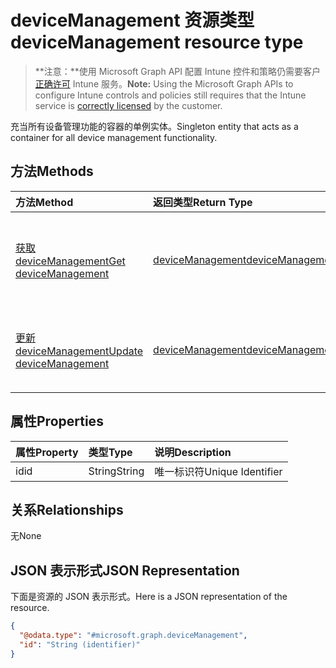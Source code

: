# <a name="devicemanagement-resource-type"></a><span data-ttu-id="d1129-101">deviceManagement 资源类型</span><span class="sxs-lookup"><span data-stu-id="d1129-101">deviceManagement resource type</span></span>

> <span data-ttu-id="d1129-102">**注意：**使用 Microsoft Graph API 配置 Intune 控件和策略仍需要客户[正确许可](https://go.microsoft.com/fwlink/?linkid=839381) Intune 服务。</span><span class="sxs-lookup"><span data-stu-id="d1129-102">**Note:** Using the Microsoft Graph APIs to configure Intune controls and policies still requires that the Intune service is [correctly licensed](https://go.microsoft.com/fwlink/?linkid=839381) by the customer.</span></span>

<span data-ttu-id="d1129-103">充当所有设备管理功能的容器的单例实体。</span><span class="sxs-lookup"><span data-stu-id="d1129-103">Singleton entity that acts as a container for all device management functionality.</span></span>
## <a name="methods"></a><span data-ttu-id="d1129-104">方法</span><span class="sxs-lookup"><span data-stu-id="d1129-104">Methods</span></span>
|<span data-ttu-id="d1129-105">方法</span><span class="sxs-lookup"><span data-stu-id="d1129-105">Method</span></span>|<span data-ttu-id="d1129-106">返回类型</span><span class="sxs-lookup"><span data-stu-id="d1129-106">Return Type</span></span>|<span data-ttu-id="d1129-107">说明</span><span class="sxs-lookup"><span data-stu-id="d1129-107">Description</span></span>|
|:---|:---|:---|
|[<span data-ttu-id="d1129-108">获取 deviceManagement</span><span class="sxs-lookup"><span data-stu-id="d1129-108">Get deviceManagement</span></span>](../api/intune_endpointprotection_devicemanagement_get.md)|[<span data-ttu-id="d1129-109">deviceManagement</span><span class="sxs-lookup"><span data-stu-id="d1129-109">deviceManagement</span></span>](../resources/intune_endpointprotection_devicemanagement.md)|<span data-ttu-id="d1129-110">读取 [deviceManagement](../resources/intune_endpointprotection_devicemanagement.md) 对象的属性和关系。</span><span class="sxs-lookup"><span data-stu-id="d1129-110">Read properties and relationships of [plannerTaskDetails](../resources/intune_endpointprotection_devicemanagement.md) object.</span></span>|
|[<span data-ttu-id="d1129-111">更新 deviceManagement</span><span class="sxs-lookup"><span data-stu-id="d1129-111">Update deviceManagement</span></span>](../api/intune_endpointprotection_devicemanagement_update.md)|[<span data-ttu-id="d1129-112">deviceManagement</span><span class="sxs-lookup"><span data-stu-id="d1129-112">deviceManagement</span></span>](../resources/intune_endpointprotection_devicemanagement.md)|<span data-ttu-id="d1129-113">更新 [deviceManagement](../resources/intune_endpointprotection_devicemanagement.md) 对象的属性。</span><span class="sxs-lookup"><span data-stu-id="d1129-113">Update the properties of a [calendar](../resources/intune_endpointprotection_devicemanagement.md) object.</span></span>|

## <a name="properties"></a><span data-ttu-id="d1129-114">属性</span><span class="sxs-lookup"><span data-stu-id="d1129-114">Properties</span></span>
|<span data-ttu-id="d1129-115">属性</span><span class="sxs-lookup"><span data-stu-id="d1129-115">Property</span></span>|<span data-ttu-id="d1129-116">类型</span><span class="sxs-lookup"><span data-stu-id="d1129-116">Type</span></span>|<span data-ttu-id="d1129-117">说明</span><span class="sxs-lookup"><span data-stu-id="d1129-117">Description</span></span>|
|:---|:---|:---|
|<span data-ttu-id="d1129-118">id</span><span class="sxs-lookup"><span data-stu-id="d1129-118">id</span></span>|<span data-ttu-id="d1129-119">String</span><span class="sxs-lookup"><span data-stu-id="d1129-119">String</span></span>|<span data-ttu-id="d1129-120">唯一标识符</span><span class="sxs-lookup"><span data-stu-id="d1129-120">Unique Identifier</span></span>|

## <a name="relationships"></a><span data-ttu-id="d1129-121">关系</span><span class="sxs-lookup"><span data-stu-id="d1129-121">Relationships</span></span>
<span data-ttu-id="d1129-122">无</span><span class="sxs-lookup"><span data-stu-id="d1129-122">None</span></span>
## <a name="json-representation"></a><span data-ttu-id="d1129-123">JSON 表示形式</span><span class="sxs-lookup"><span data-stu-id="d1129-123">JSON Representation</span></span>
<span data-ttu-id="d1129-124">下面是资源的 JSON 表示形式。</span><span class="sxs-lookup"><span data-stu-id="d1129-124">Here is a JSON representation of the resource.</span></span>
<!-- {
  "blockType": "resource",
  "keyProperty": "id",
  "@odata.type": "microsoft.graph.deviceManagement"
}
-->
``` json
{
  "@odata.type": "#microsoft.graph.deviceManagement",
  "id": "String (identifier)"
}
```



